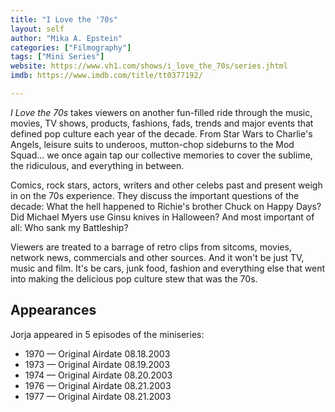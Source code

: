```yaml
---
title: "I Love the '70s"
layout: self
author: "Mika A. Epstein"
categories: ["Filmography"]
tags: ["Mini Series"]
website: https://www.vh1.com/shows/i_love_the_70s/series.jhtml
imdb: https://www.imdb.com/title/tt0377192/

---
```


_I Love the 70s_ takes viewers on another fun-filled ride through the music, movies, TV shows, products, fashions, fads, trends and major events that defined pop culture each year of the decade. From Star Wars to Charlie's Angels, leisure suits to underoos, mutton-chop sideburns to the Mod Squad... we once again tap our collective memories to cover the sublime, the ridiculous, and everything in between.

Comics, rock stars, actors, writers and other celebs past and present weigh in on the 70s experience. They discuss the important questions of the decade: What the hell happened to Richie's brother Chuck on Happy Days? Did Michael Myers use Ginsu knives in Halloween? And most important of all: Who sank my Battleship?

Viewers are treated to a barrage of retro clips from sitcoms, movies, network news, commercials and other sources. And it won't be just TV, music and film. It's be cars, junk food, fashion and everything else that went into making the delicious pop culture stew that was the 70s.

## Appearances

Jorja appeared in 5 episodes of the miniseries:

* 1970 — Original Airdate 08.18.2003
* 1973 — Original Airdate 08.19.2003
* 1974 — Original Airdate 08.20.2003
* 1976 — Original Airdate 08.21.2003
* 1977 — Original Airdate 08.21.2003
